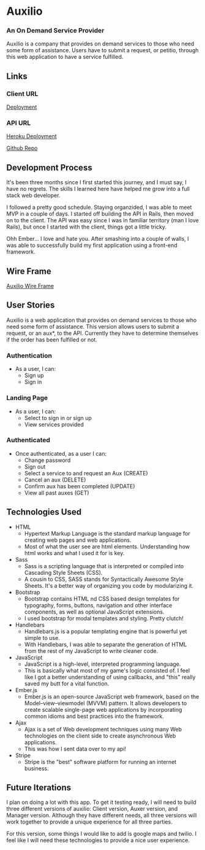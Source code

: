 # Auxilio

### An On Demand Service Provider
Auxilio is a company that provides on demand services to those who need some form of assistance. Users have to submit a request, or petitio, through this web application to have a service fulfilled.

## Links

### Client URL
[Deployment](https://pedrotavarez.com/auxilio/)

### API URL
[Heroku Deployment](https://auxilio.herokuapp.com/)

[Github Repo](https://github.com/ptavarez16/auxilio-api/)

## Development Process
It's been three months since I first started this journey, and I must say, I have no regrets. The skills I learned here have helped me grow into a full stack web developer.

I followed a pretty good schedule. Staying organzided, I was able to meet MVP in a couple of days. I started off building the API in Rails, then moved on to the client. The API was easy since I was in familiar territory (man I love Rails), but once I started with the client, things got a little tricky.

Ohh Ember... I love and hate you. After smashing into a couple of walls, I was able to successfully build my first application using a front-end framework.

## Wire Frame
[Auxilio Wire Frame](http://res.cloudinary.com/ptavarez/image/upload/v1523635924/auxilio-wireframe.jpg)

## User Stories
Auxilio is a web application that provides on demand services to those who need some form of assistance. This version allows users to submit a request, or an aux*, to the API. Currently they have to determine themselves if the order has been fulfilled or not.

### Authentication
- As a user, I can:
  - Sign up
  - Sign in
### Landing Page
- As a user, I can:
  - Select to sign in or sign up
  - View services provided
### Authenticated
- Once authenticated, as a user I can:
  - Change password
  - Sign out
  - Select a service to and request an Aux (CREATE)
  - Cancel an aux (DELETE)
  - Confirm aux has been completed (UPDATE)
  - View all past auxes (GET)


## Technologies Used
- HTML
  - Hypertext Markup Language is the standard markup language for creating web pages and web applications.
  - Most of what the user see are html elements. Understanding how html works and what I used it for is key.
- Sass
  - Sass is a scripting language that is interpreted or compiled into Cascading Style Sheets (CSS).
  - A cousin to CSS, SASS stands for Syntactically Awesome Style Sheets. It's a better way of organizing you code by modularizing it.
- Bootstrap
  - Bootstrap contains HTML nd CSS based design templates for typography, forms, buttons, navigation and other interface components, as well as optional JavaScript extensions.
  - I used bootstrap for modal templates and styling. Pretty clutch!
- Handlebars
  - Handlebars.js is a popular templating engine that is powerful yet simple to use.
  - With Handlebars, I was able to separate the generation of HTML from the rest of my JavaScript to write cleaner code.
- JavaScript
  - JavaScript is a high-level, interpreted programming language.
  - This is basically what most of my game's logic consisted of. I feel like I got a better understanding of using callbacks, and "this" really saved my butt for a vital function.
- Ember.js
  - Ember.js is an open-source JavaScript web framework, based on the Model–view–viewmodel (MVVM) pattern. It allows developers to create scalable single-page web applications by incorporating common idioms and best practices into the framework.
- Ajax
  - Ajax is a set of Web development techniques using many Web technologies on the client side to create asynchronous Web applications.
  - This was how I sent data over to my api!
- Stripe
  - Stripe is the "best" software platform for running an internet business.

## Future Iterations
I plan on doing a lot with this app. To get it testing ready, I will need to build three different versions of auxilio: Client version, Auxer version, and Manager version. Although they have different needs, all three versions will work together to provide a unique experience for all three parties.

For this version, some things I would like to add is google maps and twilio. I feel like I will need these technologies to provide a nice user experience.
